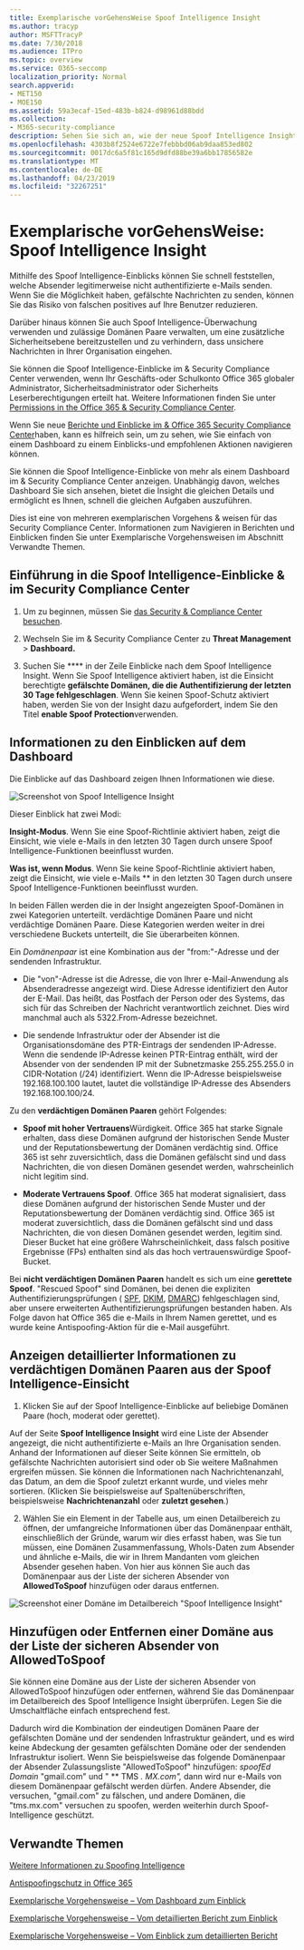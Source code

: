 ```yaml
---
title: Exemplarische vorGehensWeise Spoof Intelligence Insight
ms.author: tracyp
author: MSFTTracyP
ms.date: 7/30/2018
ms.audience: ITPro
ms.topic: overview
ms.service: O365-seccomp
localization_priority: Normal
search.appverid:
- MET150
- MOE150
ms.assetid: 59a3ecaf-15ed-483b-b824-d98961d88bdd
ms.collection:
- M365-security-compliance
description: Sehen Sie sich an, wie der neue Spoof Intelligence Insight funktioniert.
ms.openlocfilehash: 4303b8f2524e6722e7febbbd06ab9daa853ed802
ms.sourcegitcommit: 0017dc6a5f81c165d9dfd88be39a6bb17856582e
ms.translationtype: MT
ms.contentlocale: de-DE
ms.lasthandoff: 04/23/2019
ms.locfileid: "32267251"
---
```

# <a name="walkthrough-spoof-intelligence-insight"></a>Exemplarische vorGehensWeise: Spoof Intelligence Insight

Mithilfe des Spoof Intelligence-Einblicks können Sie schnell feststellen, welche Absender legitimerweise nicht authentifizierte e-Mails senden. Wenn Sie die Möglichkeit haben, gefälschte Nachrichten zu senden, können Sie das Risiko von falschen positives auf Ihre Benutzer reduzieren.
  
Darüber hinaus können Sie auch Spoof Intelligence-Überwachung verwenden und zulässige Domänen Paare verwalten, um eine zusätzliche Sicherheitsebene bereitzustellen und zu verhindern, dass unsichere Nachrichten in Ihrer Organisation eingehen.
  
Sie können die Spoof Intelligence-Einblicke im &amp; Security Compliance Center verwenden, wenn Ihr Geschäfts-oder Schulkonto Office 365 globaler Administrator, Sicherheitsadministrator oder Sicherheits Leserberechtigungen erteilt hat. Weitere Informationen finden Sie unter [Permissions in the Office 365 &amp; Security Compliance Center](permissions-in-the-security-and-compliance-center.md).
  
Wenn Sie neue [Berichte und Einblicke im &amp; Office 365 Security Compliance Center](reports-and-insights-in-security-and-compliance.md)haben, kann es hilfreich sein, um zu sehen, wie Sie einfach von einem Dashboard zu einem Einblicks-und empfohlenen Aktionen navigieren können.
  
Sie können die Spoof Intelligence-Einblicke von mehr als einem Dashboard im &amp; Security Compliance Center anzeigen. Unabhängig davon, welches Dashboard Sie sich ansehen, bietet die Insight die gleichen Details und ermöglicht es Ihnen, schnell die gleichen Aufgaben auszuführen.
  
Dies ist eine von mehreren exemplarischen Vorgehens &amp; weisen für das Security Compliance Center. Informationen zum Navigieren in Berichten und Einblicken finden Sie unter Exemplarische Vorgehensweisen im Abschnitt Verwandte Themen.
  
## <a name="getting-to-the-spoof-intelligence-insight-in-the-security-amp-compliance-center"></a>Einführung in die Spoof Intelligence-Einblicke &amp; im Security Compliance Center

1. Um zu beginnen, müssen Sie [das Security &amp; Compliance Center besuchen](go-to-the-securitycompliance-center.md).
    
2. Wechseln Sie im &amp; Security Compliance Center zu **Threat Management** \> **Dashboard.**
    
3. Suchen Sie **** in der Zeile Einblicke nach dem Spoof Intelligence Insight. Wenn Sie Spoof Intelligence aktiviert haben, ist die Einsicht berechtigte **gefälschte Domänen, die die Authentifizierung der letzten 30 Tage fehlgeschlagen**. Wenn Sie keinen Spoof-Schutz aktiviert haben, werden Sie von der Insight dazu aufgefordert, indem Sie den Titel **enable Spoof Protection**verwenden. 
    
## <a name="about-the-insight-on-the-dashboard"></a>Informationen zu den Einblicken auf dem Dashboard

Die Einblicke auf das Dashboard zeigen Ihnen Informationen wie diese.
  
![Screenshot von Spoof Intelligence Insight](media/28aeabac-c1a1-4d16-9fbe-14996f742a9a.png)
  
Dieser Einblick hat zwei Modi:
  
 **Insight-Modus**. Wenn Sie eine Spoof-Richtlinie aktiviert haben, zeigt die Einsicht, wie viele e-Mails in den letzten 30 Tagen durch unsere Spoof Intelligence-Funktionen beeinflusst wurden. 
  
 **Was ist, wenn Modus**. Wenn Sie keine Spoof-Richtlinie aktiviert haben, zeigt die Einsicht, wie viele e-Mails ** in den letzten 30 Tagen durch unsere Spoof Intelligence-Funktionen beeinflusst wurden. 
  
In beiden Fällen werden die in der Insight angezeigten Spoof-Domänen in zwei Kategorien unterteilt. verdächtige Domänen Paare und nicht verdächtige Domänen Paare. Diese Kategorien werden weiter in drei verschiedene Buckets unterteilt, die Sie überarbeiten können. 
  
Ein *Domänenpaar* ist eine Kombination aus der "from:"-Adresse und der sendenden Infrastruktur. 
  
- Die "von"-Adresse ist die Adresse, die von Ihrer e-Mail-Anwendung als Absenderadresse angezeigt wird. Diese Adresse identifiziert den Autor der E-Mail. Das heißt, das Postfach der Person oder des Systems, das sich für das Schreiben der Nachricht verantwortlich zeichnet. Dies wird manchmal auch als 5322.From-Adresse bezeichnet.
    
- Die sendende Infrastruktur oder der Absender ist die Organisationsdomäne des PTR-Eintrags der sendenden IP-Adresse. Wenn die sendende IP-Adresse keinen PTR-Eintrag enthält, wird der Absender von der sendenden IP mit der Subnetzmaske 255.255.255.0 in CIDR-Notation (/24) identifiziert. Wenn die IP-Adresse beispielsweise 192.168.100.100 lautet, lautet die vollständige IP-Adresse des Absenders 192.168.100.100/24.
    
 Zu den **verdächtigen Domänen Paaren** gehört Folgendes: 
  
- **Spoof mit hoher Vertrauens**Würdigkeit. Office 365 hat starke Signale erhalten, dass diese Domänen aufgrund der historischen Sende Muster und der Reputationsbewertung der Domänen verdächtig sind. Office 365 ist sehr zuversichtlich, dass die Domänen gefälscht sind und dass Nachrichten, die von diesen Domänen gesendet werden, wahrscheinlich nicht legitim sind. 
    
- **Moderate Vertrauens Spoof**. Office 365 hat moderat signalisiert, dass diese Domänen aufgrund der historischen Sende Muster und der Reputationsbewertung der Domänen verdächtig sind. Office 365 ist moderat zuversichtlich, dass die Domänen gefälscht sind und dass Nachrichten, die von diesen Domänen gesendet werden, legitim sind. Dieser Bucket hat eine größere Wahrscheinlichkeit, dass falsch positive Ergebnisse (FPs) enthalten sind als das hoch vertrauenswürdige Spoof-Bucket. 
    
 Bei **nicht verdächtigen Domänen Paaren** handelt es sich um eine **gerettete Spoof**. "Rescued Spoof" sind Domänen, bei denen die expliziten Authentifizierungsprüfungen ( [SPF](https://docs.microsoft.com/office365/SecurityCompliance/how-office-365-uses-spf-to-prevent-spoofing), [DKIM](https://docs.microsoft.com/office365/SecurityCompliance/use-dkim-to-validate-outbound-email), [DMARC](https://docs.microsoft.com/office365/SecurityCompliance/use-dmarc-to-validate-email)) fehlgeschlagen sind, aber unsere erweiterten Authentifizierungsprüfungen bestanden haben. Als Folge davon hat Office 365 die e-Mails in Ihrem Namen gerettet, und es wurde keine Antispoofing-Aktion für die e-Mail ausgeführt. 
  
## <a name="view-detailed-information-about-suspicious-domain-pairs-from-the-spoof-intelligence-insight"></a>Anzeigen detaillierter Informationen zu verdächtigen Domänen Paaren aus der Spoof Intelligence-Einsicht

1. Klicken Sie auf der Spoof Intelligence-Einblicke auf beliebige Domänen Paare (hoch, moderat oder gerettet).
  
Auf der Seite **Spoof Intelligence Insight** wird eine Liste der Absender angezeigt, die nicht authentifizierte e-Mails an Ihre Organisation senden. Anhand der Informationen auf dieser Seite können Sie ermitteln, ob gefälschte Nachrichten autorisiert sind oder ob Sie weitere Maßnahmen ergreifen müssen. Sie können die Informationen nach Nachrichtenanzahl, das Datum, an dem die Spoof zuletzt erkannt wurde, und vieles mehr sortieren. (Klicken Sie beispielsweise auf Spaltenüberschriften, beispielsweise **Nachrichtenanzahl** oder **zuletzt gesehen**.) 
    
2. Wählen Sie ein Element in der Tabelle aus, um einen Detailbereich zu öffnen, der umfangreiche Informationen über das Domänenpaar enthält, einschließlich der Gründe, warum wir dies erfasst haben, was Sie tun müssen, eine Domänen Zusammenfassung, WhoIs-Daten zum Absender und ähnliche e-Mails, die wir in Ihrem Mandanten vom gleichen Absender gesehen haben. Von hier aus können Sie auch das Domänenpaar aus der Liste der sicheren Absender von **AllowedToSpoof** hinzufügen oder daraus entfernen. 
  
![Screenshot einer Domäne im Detailbereich "Spoof Intelligence Insight"](media/03ad3e6e-2010-4e8e-b92e-accc8bbebb79.png)
  
## <a name="add-or-remove-a-domain-from-the-allowedtospoof-safe-sender-list"></a>Hinzufügen oder Entfernen einer Domäne aus der Liste der sicheren Absender von AllowedToSpoof

Sie können eine Domäne aus der Liste der sicheren Absender von AllowedToSpoof hinzufügen oder entfernen, während Sie das Domänenpaar im Detailbereich des Spoof Intelligence Insight überprüfen. Legen Sie die Umschaltfläche einfach entsprechend fest.
  
Dadurch wird die Kombination der eindeutigen Domänen Paare der gefälschten Domäne und der sendenden Infrastruktur geändert, und es wird keine Abdeckung der gesamten gefälschten Domäne oder der sendenden Infrastruktur isoliert. Wenn Sie beispielsweise das folgende Domänenpaar der Absender Zulassungsliste "AllowedToSpoof" hinzufügen: *spoofEd Domain* "gmail.com" und " ** TMS *. MX.com",* dann wird nur e-Mails von diesem Domänenpaar gefälscht werden dürfen. Andere Absender, die versuchen, "gmail.com" zu fälschen, und andere Domänen, die "tms.mx.com" versuchen zu spoofen, werden weiterhin durch Spoof-Intelligence geschützt. 
  
## <a name="related-topics"></a>Verwandte Themen

[Weitere Informationen zu Spoofing Intelligence](learn-about-spoof-intelligence.md)
  
[Antispoofingschutz in Office 365](anti-spoofing-protection.md)
  
[Exemplarische Vorgehensweise – Vom Dashboard zum Einblick](from-a-dashboard-to-an-insight.md)
  
[Exemplarische Vorgehensweise – Vom detaillierten Bericht zum Einblick](from-a-detailed-report-to-an-insight.md)
  
[Exemplarische Vorgehensweise – Vom Einblick zum detaillierten Bericht](from-an-insight-to-a-detailed-report.md)
  

